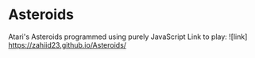 # Asteroids
Atari's Asteroids programmed using purely JavaScript 
Link to play: ![link] https://zahiid23.github.io/Asteroids/
